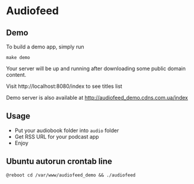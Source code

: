 # Audiofeed

## Demo
To build a demo app, simply run

`make demo`

Your server will be up and running after downloading some public domain content. 

Visit http://localhost:8080/index to see titles list

Demo server is also available at http://audiofeed_demo.cdns.com.ua/index 

## Usage
- Put your audiobook folder into `audio` folder
- Get RSS URL for your podcast app
- Enjoy

## Ubuntu autorun crontab line
`
@reboot cd /var/www/audiofeed_demo && ./audiofeed
`
